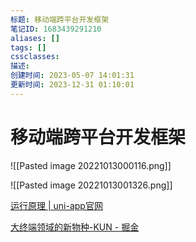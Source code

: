 ```yaml
---
标题: 移动端跨平台开发框架
笔记ID: 1683439291210
aliases: []
tags: []
cssclasses: 
描述: 
创建时间: 2023-05-07 14:01:31
更新时间: 2023-12-31 01:10:01
---
```


# 移动端跨平台开发框架

![[Pasted image 20221013000116.png]]

![[Pasted image 20221013001326.png]]

[运行原理 | uni-app官网](https://uniapp.dcloud.net.cn/tutorial/performance.html)

[大终端领域的新物种-KUN - 掘金](https://juejin.cn/post/7145655999439831071)
